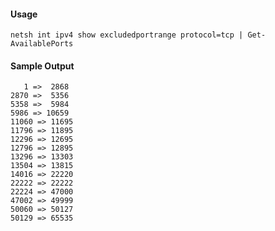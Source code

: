 #### Usage

`netsh int ipv4 show excludedportrange protocol=tcp | Get-AvailablePorts`

#### Sample Output

       1 =>  2868
    2870 =>  5356
    5358 =>  5984
    5986 => 10659
    11060 => 11695
    11796 => 11895
    12296 => 12695
    12796 => 12895
    13296 => 13303
    13504 => 13815
    14016 => 22220
    22222 => 22222
    22224 => 47000
    47002 => 49999
    50060 => 50127
    50129 => 65535


